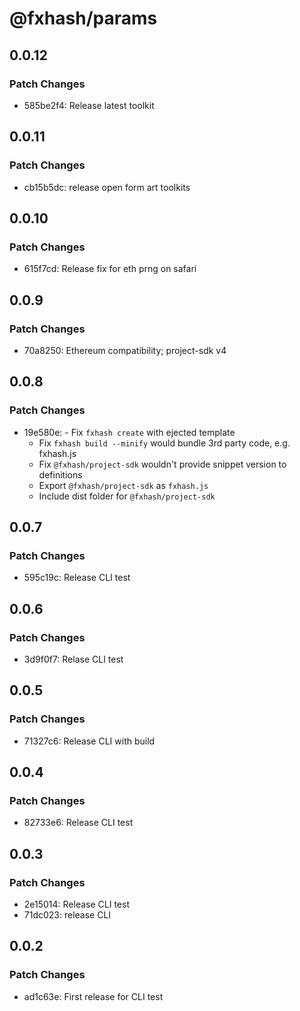 # @fxhash/params

## 0.0.12

### Patch Changes

- 585be2f4: Release latest toolkit

## 0.0.11

### Patch Changes

- cb15b5dc: release open form art toolkits

## 0.0.10

### Patch Changes

- 615f7cd: Release fix for eth prng on safari

## 0.0.9

### Patch Changes

- 70a8250: Ethereum compatibility; project-sdk v4

## 0.0.8

### Patch Changes

- 19e580e: - Fix `fxhash create` with ejected template
  - Fix `fxhash build --minify` would bundle 3rd party code, e.g. fxhash.js
  - Fix `@fxhash/project-sdk` wouldn't provide snippet version to definitions
  - Export `@fxhash/project-sdk` as `fxhash.js`
  - Include dist folder for `@fxhash/project-sdk`

## 0.0.7

### Patch Changes

- 595c19c: Release CLI test

## 0.0.6

### Patch Changes

- 3d9f0f7: Relase CLI test

## 0.0.5

### Patch Changes

- 71327c6: Release CLI with build

## 0.0.4

### Patch Changes

- 82733e6: Release CLI test

## 0.0.3

### Patch Changes

- 2e15014: Release CLI test
- 71dc023: release CLI

## 0.0.2

### Patch Changes

- ad1c63e: First release for CLI test
